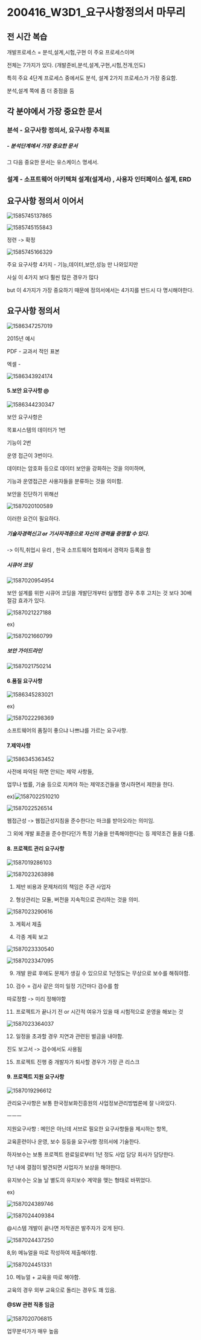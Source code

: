 

# 200416_W3D1_요구사항정의서 마무리



## 전 시간 복습



개발프로세스 = 분석,설계,시험,구현 이 주요 프로세스이며

전체는 7가지가 있다. (개발준비,분석,설계,구현,시험,전개,인도)



특히 주요 4단계 프로세스 중에서도 분석, 설계 2가지 프로세스가 가장 중요함.



분석,설계 쪽에 좀 더 중점을 둠



## 각 분야에서 가장 중요한 문서



### 분석 - 요구사항 정의서, 요구사항 추적표

#####  - 분석단계에서 가장 중요한 문서



그 다음 중요한 문서는 유스케이스 명세서.





### 설계 - 소프트웨어 아키텍쳐 설계(설계서) , 사용자 인터페이스 설계,  ERD





## 요구사항 정의서 이어서



![1585745137865](../../20%EB%85%84%201%ED%95%99%EA%B8%B0/%EC%86%8C%ED%94%84%ED%8A%B8%EC%9B%A8%EC%96%B4%EA%B0%9C%EB%B0%9C%EB%B0%A9%EB%B2%95%EB%A1%A0/assets/1585745137865.png)

![1585745155843](../../20%EB%85%84%201%ED%95%99%EA%B8%B0/%EC%86%8C%ED%94%84%ED%8A%B8%EC%9B%A8%EC%96%B4%EA%B0%9C%EB%B0%9C%EB%B0%A9%EB%B2%95%EB%A1%A0/assets/1585745155843.png)

정련 -> 확정

![1585745166329](../../20%EB%85%84%201%ED%95%99%EA%B8%B0/%EC%86%8C%ED%94%84%ED%8A%B8%EC%9B%A8%EC%96%B4%EA%B0%9C%EB%B0%9C%EB%B0%A9%EB%B2%95%EB%A1%A0/assets/1585745166329.png)





주요 요구사항 4가지 - 기능,데이터,보안,성능 만 나와있지만

사실 이 4가지 보다 훨씬 많은 경우가 많다 

but 이 4가지가 가장 중요하기 때문에 정의서에서는 4가지를 반드시 다 명시해야한다.





## 요구사항 정의서

![1586347257019](assets/1586347257019.png)

2015년 예시



PDF - 교과서 적인 표본





엑셀 - 

![1586343924174](assets/1586343924174.png)





#### 5.보안 요구사항 @

![1586344230347](../../20%EB%85%84%201%ED%95%99%EA%B8%B0/%EC%86%8C%ED%94%84%ED%8A%B8%EC%9B%A8%EC%96%B4%EA%B0%9C%EB%B0%9C%EB%B0%A9%EB%B2%95%EB%A1%A0/assets/1586344230347.png)



보안 요구사항은 

목표시스템의 데이터가 1번

기능이 2번

운영 접근이 3번이다.



데이터는 암호화 등으로 데이터 보안을 강화하는 것을 의미하며, 

기능과 운영접근은 사용자들을 분류하는 것을 의미함.





보안을 진단하기 위해선

![1587020100589](assets/1587020100589.png)

이러한 요건이 필요하다.



##### 기술자경력신고 or 기사자격증으로 자신의 경력을 증명할 수 있다.

-> 이직,취업시 유리 , 한국 소프트웨어 협회에서 경력자 등록을 함





##### 시큐어 코딩

![1587020954954](assets/1587020954954.png)



보안 설계를 위한 시큐어 코딩을 개발단개부터 실행할 경우 추후 고치는 것 보다 30배 절감 효과가 있다.



![1587021227188](assets/1587021227188.png)

ex)

![1587021660799](assets/1587021660799.png)



##### 보안 가이드라인

![1587021750214](assets/1587021750214.png)





#### 6.품질 요구사항

![1586345283021](assets/1586345283021.png)



ex) 

![1587022298369](assets/1587022298369.png)







소프트웨어의 품질이 좋으냐 나쁘냐를 가르는 요구사항.



#### 7.제약사항

![1586345363452](assets/1586345363452.png)

사전에 파악된 하면 안되는 제약 사항들,



업무나 법률, 기술 등으로 지켜야 하는 제약조건들을 명시하면서 제한을 한다.





ex)![1587022510210](assets/1587022510210.png)

![1587022526514](assets/1587022526514.png)



웹접근성 -> 웹접근성지침을 준수한다는 마크를 받아오라는 의미임.



그 외에 개발 표준을 준수한다던가 특정 기술을 만족해야한다는 등 제약조건 들을 다룸. 



#### 8. 프로젝트 관리 요구사항

![1587019286103](assets/1587019286103.png)





![1587023263898](assets/1587023263898.png)

1) 제반 비용과 문제처리의 책임은 주관 사업자

2) 형상관리는 모듈, 버전을 지속적으로 관리하는 것을 의미.



![1587023290616](assets/1587023290616.png)

3) 계획서 제출

4) 각종 계획 보고



![1587023330540](assets/1587023330540.png)





![1587023347095](assets/1587023347095.png)

9) 개발 완료 후에도 문제가 생길 수 있으므로 1년정도는 무상으로 보수를 해줘야함.

10) 검수 = 검사 같은 의미 일정 기간마다 검수를 함

따로정함 -> 미리 정해야함

11) 프로젝트가 끝나기 전 or 시간적 여유가 있을 때 시험적으로 운영을 해보는 것





![1587023364037](assets/1587023364037.png)

12) 일정을 초과할 경우 지연과 관련된 벌금을 내야함.

진도 보고서 -> 검수에서도 사용됨 



15) 프로젝트 진행 중 개발자가 퇴사할 경우가 가장 큰 리스크



#### 9.  프로젝트 지원 요구사항

![1587019296612](assets/1587019296612.png)



관리요구사항은 보통 한국정보화진흥원의 사업정보관리방법론에 잘 나와있다.



ㅡㅡㅡ 



지원요구사항 : 메인은 아닌데 서브로 필요한 요구사항들을 제시하는 항목,

교육훈련이나 운영, 보수 등등을 요구사항 정의서에 기술한다.



하자보수는 보통 프로젝트 완료일로부터 1년 정도 사업 담당 회사가 담당한다.

1년 내에 결점이 발견되면 사업자가 보상을 해야한다.



유지보수는 오늘 날 별도의 유지보수 계약을 맺는 형태로 바뀌었다.



ex)

![1587024389746](assets/1587024389746.png)



![1587024409384](assets/1587024409384.png)



@시스템 개발이 끝나면 저작권은 발주자가 갖게 된다.





![1587024437250](assets/1587024437250.png)



8,9) 메뉴얼을 따로 작성하여 제출해야함.



![1587024451331](assets/1587024451331.png)



10) 메뉴얼 + 교육을 따로 해야함.

교육의 경우 외부 교육으로 돌리는 경우도 꽤 있음.







#### @SW 관련 직종 임금

![1587020706815](assets/1587020706815.png)

업무분석가가 매우 높음

